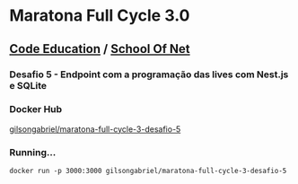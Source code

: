 # Maratona Full Cycle 3.0
## [Code Education](https://code.education) / [School Of Net](https://schoolofnet.com)

### Desafio 5 - Endpoint com a programação das lives com Nest.js e SQLite

### Docker Hub
[gilsongabriel/maratona-full-cycle-3-desafio-5](https://hub.docker.com/r/gilsongabriel/maratona-full-cycle-3-desafio-5)

### Running...
```docker run -p 3000:3000 gilsongabriel/maratona-full-cycle-3-desafio-5```